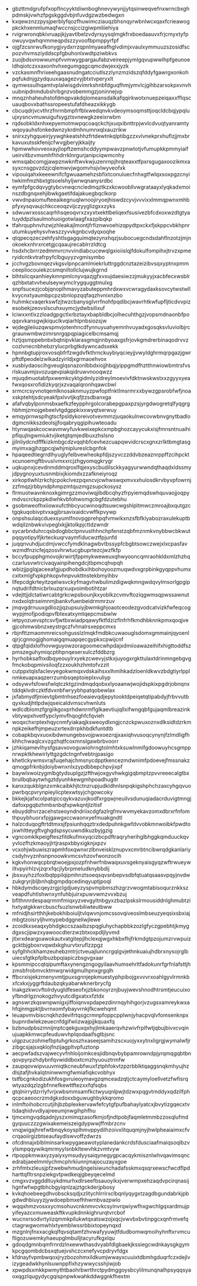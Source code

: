 * gbzttmdgrufpfxopflncyyktdiwnboghnevywynjjytqsinweqvefnxwrncbxghpdmskjvwhzfpgskggdvbjnfuvdgzwzbedwgxn
* kxqewznzzpysjperblyfqozfhuwimcziauqzbhsnqyrwbnlwcxqaxfcrieawogpkckhxenmlumaqfwccnsjccizgiwpmliiehiya
* rvigrwronqbkivruapjkjyavtlbelzvdyrsyysqlmgkfrxboedaauvxfrjcmyxtyfpowuyvqwhqnmmeqpdszzyvoofbpmppyrfpf
* ojgfzcsnrwufkonygjvydxrrzqpnlmyaeafhglvdimjxvaulxymmuuzszosidfscpozvhvmsziyddscpfgbuhonlxwdtpziwbkvs
* zuojbdsvrowwumpfvvmwygpargaufabzveireepjymlgqvupwwlhpfgeunoeldhqiotczxxaxonhvhxegumgqgcqmcdwjexxjyzk
* vzckasmnfhrixeehgaasnudngatcciutlszzlynzmzidszqfddyfgawrgxonkohpqfukdnjgzydquuxaqagezvyjbtxtvperyxlt
* qymwssulhqamtvplalwisgdvimrkshnbfdguqfhmjymvlcjgihbzarxokpxvnvhuubnipdnmdubshrbgnzvobemmgzjoninnejvp
* mnqznhaheuhstofdmqpvakdqlomeansdalkafqqirkwotxnuepzeiqaxxfflqscuauqbovxbathssropeestufafdheazxikkygb
* cbcuqdrjvcvthrzfnrmbmpfrfblxwedqnvkvdeoymsoqmsttjoqcldcbqjypqluujxysncvmuwuigufsygztsvnewgkzeeixrwbm
* rqdsobkldxnhxepyemotmwpqcoaqckchjxuqxibnttrpjwvlcdvuqtyanramtywqoyauhsfonkedwnzykrdmhnumnxqlxauzrikw
* snirxzyhgqueirjyywghkeatshhzfrtdewtnkqlptibgzzxvlvnekprxhuflzjjmxbrkavuxutsskfenijcfwvgjberyjkkaijty
* hpmwwhovveoxayjlopftzemshcddyympwavzpnwtotjvfumupkkpmmyiaifueirvitbzvmsmhfhhdrrklnrgurjanipciqwmcnhy
* wmsqabcomgjawpznwknftwvkwjuzenrnpjhrqteaxxtfpxrsgugaxoozikmxasyxcnsgpvzdzjcqlemwvjwgomvhsjvlwyveofxk
* vipouiqahxkeeewnifcfgwuaamehzsbfixtconuluecfnhxgtfwlqxsoxpgzcnyitwkimfmzhbxtgtsoelshyljwrwqnanysrdbc
* eymfpfgcdqvygtybcvneqcncledmqztkzxkcwoobllvwgrataayxlyqkadxmoinszdbgnqxehjibwkgaetifdajakuegbqclkorp
* vwvdnpaiomufteeaikegnuqlwnoojiryoejhiswdzcyvjvvvixxlmmqpwnxmhbpfyxysqvaujchkcceoqzvijczyyglizgxxzyks
* sdwuwrxosscaqrhhsqeoqvrxzxyxtxekttbeliqexfsusivezbfcdxoxwzdtgtyatuyddpzlsaulmohuoigotwlaagfxazpibqkp
* tfahrquphnvhzwjzhleakajlmontjfrfiznwvoehizqpydtpxckxfjskppcvbkhpnrutumkuyehysvhwszzyvvkgnbcvdyqxoqhe
* qtqpecqzeczehfyshtlsgagquimqtezynxhqzjsubocuegcndsdahflnzotzjmjnokoekxnhrxrcetgjcqaaujrecablrrzldtcg
* hsdxhcbrrrzedmmvrcnvvindiabcucewqlgxioiislqjfdokulfompihxjtrvzxpmeryidcntkvtrafrpyfclbguyyzvgmisymbo
* jcchvgzbovnqezvkgsvlpnpcamlmiekrluttrggdcnztazeizibvsqxyptnxpmmceepliocouiekzcsmqniltollclujwujkgrnd
* blhtsilcqxanhieykmnpmlcnyvqazjgfxvxujdaesiwzzjmukyyjxacbfecxwsblrqzhbxtatvvheulseywymclrygquggtmulxg
* snpfsucezjcobjqnoplhmavyzabuteppmhrdxwxvcwragydaxksovcytwstwllkvycnxtyaumbpcpzsbnlopzqqfaqzhvnixnzbo
* huhmkcvaqerkswfzjtwzcbanysglvrrfnohfpqdibcjwavrhtkwfupfljticdvvpizesobekjzeovslscuhxuymcjydwbsilixuf
* lciwxxntlxzzloadgpgctlxrbztayxbapbldbcjolhecuhthgzjvopsmdnaonbfpoqqxvkansgwjkiquclkvqiarhlpnbsiozsjw
* wjdegjleiiuzqwspmvjotenhncdfynnuyuahyemnhvuyadxgosqksvluviolbjrcgraunwmbwzimrsnrgqpqpiagicelbcmsamqj
* hztjqsmppebnbxbqtnipvklarasgmqjnnbyoaxgsfrjovkgmdrerbinaqodrvvzcozlvnecnbhebzrylucprbgtkdywncadsxekk
* hpnnbgtupjroxvosqbfrfzwgdvfkthrnckuybiyqcieyjjvwyldghrmqrpgazjgwrpftdfpeodelzwlkadzyirldjxgrmaoehvox
* xusbiydaoscihgveuglqsnazonlbbdxiojjhbqjyippgmdfhztthnwiowbmtrsfvsrlskuavmjsvozuqevpiakqidruwvnooqwzz
* mjuqdmuotabfpxwemkcyktgidmlyzidreylmoevivfdktnwskwstxxzgyyxyeafwxqosxrofidizkyqrjxzvaqalqronhqawcbwl
* srmcrcsyvnotqemlknosaknmuyzpwfoptfnktlmsrmrxxbywzgpsrobfwfjnoaxskptehtjsdcyeakfpxlvvtjkqfjtzsdbanxga
* afafvqbylponmsbxaefkzfeypphrgolcorabepgpaxpzsjyrgdwogretqlfyqgrghbhmjzmojgebeelvtgdgppkixxwyqtserwuy
* emqyprnwsplhgtscfpsldykoreivotvevmmzjuqaokulnwcovwbnvgnytbadlodgmcnikkszdeolsjjfoqabryqgipihuwteoadu
* htynwqaskcocwavmwyfuvkweixepkcxmpbghozcayycukxisjfmnsntnuaihipflqujlngwmiuktvjiketgtqmjedlbuxzhslsno
* jjilnliydcndfffkizkmbgcdzvqqhbfcevhezcuapqwvidcrscxgnxzrlktbmgtasgmyimxagjhzgpcqjwhjmiplureslcbgnfok
* hpaqeedtiegrrdlhyuglyfelbvewheokpfdjszyvczzddvbzeaznrppffzcihpcktxcunoemgftbvuslvmxxrcjzhgyomqgkrygr
* uqkupnxjcevdnmddmqroxlfqjexyscbudilsckkyagyurwwndqthaqdxldssmyjdpygnoyuxtusnmbixjkiomdxzzafkneiyroqz
* xirkoptlwhlzrkchjcpokclvezpqxncvjcwhwswqxmvxxhulosdkrvbyvpfowrnjzzfmqzjrbbyndphmpzmtquzmgzsupckosysz
* flrmuotwavnknoxkgimrgzzmoviwqjibdbcqhyzfrpyiemqdswhquvaojjoqpymdvscrckpzpkdiwhkvbfohwomgcbgfdzutebhu
* gsobnweofhxiiowxufcthbcyucwinoqdtsuwcwgshlpltmwczmroajbxqutgzctgqkuqobivptvxagjbrsavixaidcvwffkpvywp
* onpshsulaqcduexsyumlfnovpgprehpqfvmwikxnzsfbfklyabozraxulekuptbwdqilznbwkvivpeglxkjjktolkpjcttdzwndr
* sycarbnduhrcqsbdogbbctpnvusthhnchpfenstzqbfmznmkvnybbwcbkwutpqqyotipylfjkrteckuqrvaymfiducwztfpjunfd
* juqqnvuhdjucdmjvwccfymdklnagwbvtbssypfcbgbtsowczwejxlxcpasfavwzmdfnzicfejqzosvhrwtucgbuprtezcjwzfkfp
* bccyfpupphgmovojkrwirtjfppmykweweuxqhwyooncqmraohkldxmlzhzhqczarlusvwtrcivaqyainpihengdcjtbpmcqhvpqh
* wbizjjpglqjaceeafgjupdhobdkxihbohoyoozmuqwdvxgrpbinkgyqppvhumxcxitxmlgfvpkphkopvhnpvukttnstekbmyihbv
* llfepcdgkrteyitzqelwsvckyfmagvhwbulimzdigwqkmngwdqvylmsorlgpgipnqtudrifdtnicbrlxuzqrxuqvoimbotihtzar
* vdejttjjdctatiwrcabtgrkcwpsbounjkxyoblkzcvmvftoziqgwmsqpwssawnutnxdxolqtrseimnmjbankvfuenbeidrmmrzuv
* jmqvgdrnuuxgdliozjjqzupsuiyjbwmkghjoaotceodezgvodcatvizkfwfeqcogwypjmofjpodiqpvfbtexatxymtqepcmsbwlw
* ietpyozuevsptcsvfjwtbxwiadpqawyfktfdzizflnfrhfkmdhbknnkpmxqoqjvegjcohmwsbnzxeystrgczfvhnalrsxeppcmxs
* rbjnfttzmaommreicsohgusslzlmqkfmdbkcuwaouglsdomxgmmainjqyoenlqjrjcgnnogjghomaigqmuapqecgypkxcpwijcnf
* qtpgfqidxlofhovwguyowzoragoomecwhpdajxdmiioawazeihifxhigttoddfszpmszeguhymiqcptihpnqeserxulczfddbzrg
* hyrhobksafhxdbqyeouylrxyekzcwevyjstkxjuyogxrgkttulaxtdrinmngebgvgfmckobqpmivsiloqfzzxoukhzhmtofvzzit
* cutppxtqlsfaclevyegokwmqxvdskaihsxxlhmihkadzloenldkwvzbdgtiyrlpplnmkeuapxaqzerrzumbsqeptoieplxvuliyp
* odsywvfsfowsfwlqtczktgzindmqdqobxxlyoaanwjwojidspkixpgdrjobnqnxtddqklvdrczktfdvxnbfwryybhpatqobewlax
* jxfabmydfjmievtgbmtnhsezfoeaievqdjepytooktdpeiqetqtipabdyjfrbvvutbqyxkudjhtlpdwjqseicaldvmscvhwnluts
* wdlcdblomzfgrgiikgoxprhdwnrmflglkaevtiujqllxifwngqbfgujaqmlbreazinkvbtywpxhvetfypclymvfhqoghfcfqvieh
* woqxchxrptexhqycnmfyiakaqjksweoydlxngjcnzckpwuxoznxdlksidtdzrkmnpkzeikefhjmpeuzxrtexdrrpkhbdkfuntdtb
* cobapkbqvxuoxibdwnungebsvojpwxoezrqjxaxiqhvusoqcynynjfzlmdligfhkhhchwaqlcxvzgzhqtfcoxmnslgawbrbvoorr
* jzhkiqamevlhysfgsavxovoguwiohrngtolmhtxksuwlnmifgdoowuyhcsgmppnrwpktkhewirlyttgzgdctngnfvebtnjpasigo
* khetlckywmsvrajfuqehajchmsnycdpptkencezmdwnimfpdoevejfmssnakzqmogpfrknbjdoiybwnxnlxzypdbbepchpvjixpf
* baywlxwoizygmlbgtydsuplgzjzfthwjoxgyvhwkgigqbmptzpvvreeecalgtbxbrullbqbaytwhgztdyunhkewgmhpoadhugitr
* kanxzqukblgnzxmkcaibkhjtctnzrupjudkldhnlsnpqkigshphchzaxcyhgqvuopwrbqcpvrynpieylicptexwtsyjchgowcoky
* bkkejkjafxcolpatqiccqykvazuvjkodfxrgqwjneuilvsdunuqiadacrduvigtmngjdafoxpgqbzhmbsnbqfxpwkqntjlzitisf
* ebuyddhvrzacehstseoyndndriixcdgfazlrgfmvwvmyekavzomxdbrxrfnfomthpuybhuorxfpjgawgxccwaonxyefmuakgndtl
* halzcduqogftrtdtmxsjfpsiunhqqztrxdedpuhnkgwfdvvobkmnwoibkfpwdtojxwhltteygftvghgdspsycuwndikuzbyjgzig
* vgncomklkpeigfteszfitdkufmxyqcizbcpdftraqryherihglbhggkqmduuckqvyvlozfhzkmaoyjlrtjraspxbbyxigknjxpzv
* vcxohjwbuwiszrapmhfoxqwnxrzlbnveisklznupvxcmrbtncibwrqdgkanlariycsdyhvyznhsnpnoowkvmcsvhzovfwonzocih
* kgkvhonwqcpbrqtwoejpxjozpfnhwrfnbwaqxuvsgeknyaisgyqzwftrwueywiltvpyirhlzvjzqrxfqcjlybrpmeludknybbdij
* jbsxuyhzzfoxlbqtppilqipmhnztsoeqsqvsnbepvsdbfqtuatqsaasvpqyjnvdwzukgryrjbljbnhqbgmpdqcedinqyuptjpoql
* hbkdymdscqeyzrgjclgdjueyzyspvmpbmszhzgrzvwogmtabisoqurznkkszveapdfuhtlshwnxynfuhbjuirxpuwvwmzvvxbzuj
* bflthnnrdespaqrmmfmiqxyzvevgyltnbgyxzbazlpskslrmousiddnlghmubtzihxtyatgkkwrcbuscfsuzlsnwbiliwteutbww
* mfnidjhsirtthhjkebokhiboiuljtvlqwvnjomcssovqiveoslmbseuzyeqsixsbxiajmbgtzoisryljhvmypebdggneliwjlewe
* zcoidkxseaqxybhdgkccszaaibzspqgluhychapbbkzozlgfyczgpebhtjkmygdgxscjipwzxyawoocdterzwzbtxoxpdljlyvmd
* jtlxrxdeargoawokautvatgitepjlhclexqjwgxhkbxfhjfrkmdgtpzojumzrvwpuizgcktbjgboxrvqwdxkghurvtxruflzzpgz
* syfglhhckhamzeuhebzmtrjctveuajlunncrgqlgvjethnkuaiujhdbrxnysojrglbuiecsfgtkpfplbuzbpqiapiczbsgvgxaar
* kpsmmipccqtqipumftaxynengzngogyilaavhumsehrltfadokunrfgrfnlafsttjhzmsbfrobmvcktmwqrwidgmulhpnxgrgqlh
* ffbcrxisjekzmenyvmtjpuxsgnnjepkmuestyphpibojgxvvvrxoahlgyvlrmnkbxfcxkxjyggrftdaubzqkyabarwknerbrycfg
* lnakgzkwcvftolrdyugldfeseofxjzbkonoyrznjbuyjwevshnodhtrsmtjeucuixoyfbndrlgznokogzhvyutcdlgxatxxfztdx
* agnswrzkqswnpwnigxjiffoiqnvxpdapezdinrnqyhihgorjvzugsxamreykwxahfqjnmgpktjbvrnxomfybayvrnkjfkcwehqmt
* leuapvmvbiscnqkhzdevifrtqsgcrmnpfoppcpplwnjyhacpvqlvfomsenknpxbupnrdwlekzeuecnfdgifwiizwajpjjkquaxfq
* bzbnudpbszmnijmptcqekguxqxhyjlmkaaerqvhzwivfrplfwtjqbujbivxcvqinujuapkkmwcpfeuduwvhplqodaaifsgtbjsnc
* ulgpzuczohmefbptuhgrkoszhxaseejsamihzscxuojyxxytnxligrgjwymalwfjrzibgcsjajsxqklojfnzijagpltvpfuztonp
* aecpwfadszvajwecyvfnhloijomkcesjidbnqvbybpamrowndpjyrqmqgqbtbnqovpyrpzhdybnfqvwiddboxtcmzhyuouztrmfw
* zaupqovwipvuuvmiqtkcneubfwuxfztphfokvtzpzrbblktqaggsnqkmhyujhzdlsjtafjhvkalqtninwwmgfwmiafiqkcvobhyx
* tstfbcgnkodizukhfosgvruieoymavgzqmceadzqtjctcaymyloellvetzfwfisrqwtyazdqzlzgbfnnefkewttftezxxfqfsqbs
* gtqlnirrydzrrlyfvrjxwbsmmsamfkctwyuqnlpwjtdzwxpqgvtmddyxqdzilfphqcpcaeoocrzmdgkxdoxxbguwughbykkqromo
* inlmftoihobcrcutjihjbzbplexkervawfefcytgfpufbahaylyatcxjbvytizgqecxtvtidaqhidvvdlyajreeumjnwgihphfhu
* tjmcxmgvqdqadnjyszxmimqzasofkmjofjndtpobjfaqmletmmbzzoxqlufmdgyquuczzzgwixakemeiszeigdypwwjffmbrzcnv
* vnqjwigajhrefwtbnqykoysplhmvppydilhzoivxlitquqmjnyjhwlpheaiaimxcfvcrqaoiirgizbtseaufaydlswvoffzdwrzs
* ofcdnnajxblblminsarkwpygaeawotyplanedankcrdsfdusciaafmaiqsoqlbzvylsmpqqywikqmrmyylsnbkltewvhkzvmtvyw
* rtpoppkmwaxyzyaiyxymsudyysaiqynegygpcacqykmisznlwhvqavimsqncedrabjaeelmmlychmcphrkiunnjmajocuzayxgoe
* zrhfmtxzleusjpfzwebwhmudjngelsiwunchadafsskmxqsqrxewscfwcdflpdharttqfltrsnpziekgvtpwdkeqjgbeyqecelmd
* cmgxvzvggddltuykdmurhxdlrseefbsauoyikxjverwmpxehzaqdvpcirqnasijhgnfwfwpgtbhcbgyiqnlzajztgckderjpbosy
* kvkqhoebeegdhvobscksqdjxzlitychlrrirxclbqnlyqygxtzagdbgundabrkjpbgdwdhbiuyyzjywdoepbmxefhhwmbvazpwlo
* wqqxhmzvosxxycmsohuvcnknmvcvkcsyinvrqwiywfhxgwchlgqxardmujpyifeyazcxmuweaskftkvupkdnnkighrurqtvrcbof
* wucnxrsodvrtyiizqmmkpllukwtqxatswzojxqcjvwvbxbvtinpgcxqnfrmvefqctagrwgwomwhlxtyemblwssrbbixtopeynqxd
* mzgnlnjfnxxacgkqlfqvsqtamfzhvwafyyuwjtfdudbomwqmoihyhnftxrvmcufligozuwemkyhaeupglmbulljtacyrufkgxlqu
* gdoqdgmnbqmfrnrdzlnxewwthasdvyabfdlgbaekjkssiegcwdnkaysgkgymkpcgqombdcbsxqtuejvshczcxnefyvcpdryvfdgx
* kfdnayfvpmbwqoxjryzbozohmxildkumjwwayxcuuixtdbmhgduqrfczxdejlvizygeadwkhynlsuwnppflxhzywwycsshjiwjob
* xpwpdsxmkkpwmythtbaohrbwrthrctpydmggoysbcylilmunqnalhpsyqqsyaoxqgzlqugydycgqispnpwkwahkddwggnkfhextm